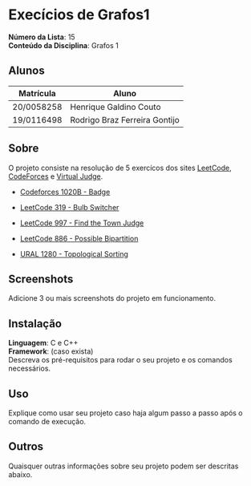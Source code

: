 # Execícios de Grafos1

**Número da Lista**: 15<br>
**Conteúdo da Disciplina**: Grafos 1<br>

## Alunos
|Matrícula | Aluno |
| -- | -- |
| 20/0058258  |  Henrique Galdino Couto |
| 19/0116498  |  Rodrigo Braz Ferreira Gontijo |

## Sobre 
O projeto consiste na resolução de 5 exercícos dos sites [LeetCode](https://leetcode.com/tag/graph/), [CodeForces](https://codeforces.com/problemset?tags=graphs#) e [Virtual Judge](https://vjudge.net/).

- [Codeforces 1020B - Badge](https://codeforces.com/problemset/problem/1020/B)

- [LeetCode 319 - Bulb Switcher](https://leetcode.com/problems/bulb-switcher/description/)

- [LeetCode 997 - Find the Town Judge](https://leetcode.com/problems/find-the-town-judge/)

- [LeetCode 886 - Possible Bipartition](https://leetcode.com/problems/possible-bipartition/description/)

- [URAL 1280 - Topological Sorting](https://vjudge.net/problem/URAL-1280)

## Screenshots
Adicione 3 ou mais screenshots do projeto em funcionamento.

## Instalação 
**Linguagem**: C e C++<br>
**Framework**: (caso exista)<br>
Descreva os pré-requisitos para rodar o seu projeto e os comandos necessários.

## Uso 
Explique como usar seu projeto caso haja algum passo a passo após o comando de execução.

## Outros 
Quaisquer outras informações sobre seu projeto podem ser descritas abaixo.

